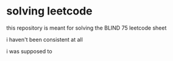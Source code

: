 # solving leetcode

this repository is meant for solving the BLIND 75 leetcode sheet

i haven't been consistent at all
 
i was supposed to
